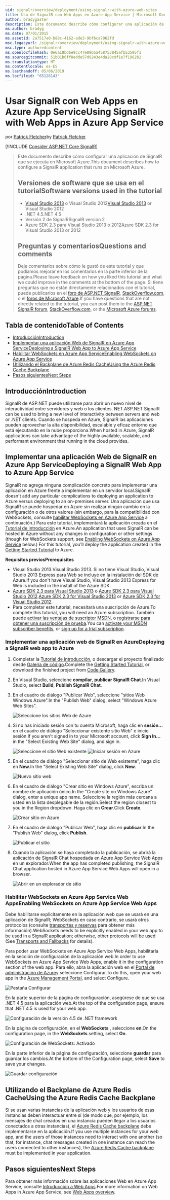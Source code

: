 ```yaml
---
uid: signalr/overview/deployment/using-signalr-with-azure-web-sites
title: Uso de SignalR con Web Apps en Azure App Service | Microsoft Docs
author: bradygaster
description: Este documento describe cómo configurar una aplicación de SignalR que se ejecuta en Microsoft Azure. Las versiones de software usan en el tutorial de Visual Studio 2013 o vis...
ms.author: bradyg
ms.date: 07/01/2015
ms.assetid: 2a7517a0-b88c-4162-ade3-9bf6ca7062fd
msc.legacyurl: /signalr/overview/deployment/using-signalr-with-azure-web-sites
msc.type: authoredcontent
ms.openlocfilehash: 0e6a18bdbe9cc47e89b5a458753845afb53595f1
ms.sourcegitcommit: 51b01b6ff8edde57d8243e4da28c9f1e7f1962b2
ms.translationtype: MT
ms.contentlocale: es-ES
ms.lasthandoff: 05/06/2019
ms.locfileid: "65128143"
---
```

# <a name="using-signalr-with-web-apps-in-azure-app-service"></a><span data-ttu-id="5bc34-104">Usar SignalR con Web Apps en Azure App Service</span><span class="sxs-lookup"><span data-stu-id="5bc34-104">Using SignalR with Web Apps in Azure App Service</span></span>

<span data-ttu-id="5bc34-105">por [Patrick Fletcher](https://github.com/pfletcher)</span><span class="sxs-lookup"><span data-stu-id="5bc34-105">by [Patrick Fletcher](https://github.com/pfletcher)</span></span>

[!INCLUDE [Consider ASP.NET Core SignalR](~/includes/signalr/signalr-version-disambiguation.md)]

> <span data-ttu-id="5bc34-106">Este documento describe cómo configurar una aplicación de SignalR que se ejecuta en Microsoft Azure.</span><span class="sxs-lookup"><span data-stu-id="5bc34-106">This document describes how to configure a SignalR application that runs on Microsoft Azure.</span></span>
>
> ## <a name="software-versions-used-in-the-tutorial"></a><span data-ttu-id="5bc34-107">Versiones de software que se usa en el tutorial</span><span class="sxs-lookup"><span data-stu-id="5bc34-107">Software versions used in the tutorial</span></span>
>
>
> - <span data-ttu-id="5bc34-108">[Visual Studio 2013](https://my.visualstudio.com/Downloads?q=visual%20studio%202013) o Visual Studio 2012</span><span class="sxs-lookup"><span data-stu-id="5bc34-108">[Visual Studio 2013](https://my.visualstudio.com/Downloads?q=visual%20studio%202013) or Visual Studio 2012</span></span>
> - <span data-ttu-id="5bc34-109">.NET 4.5</span><span class="sxs-lookup"><span data-stu-id="5bc34-109">.NET 4.5</span></span>
> - <span data-ttu-id="5bc34-110">Versión 2 de SignalR</span><span class="sxs-lookup"><span data-stu-id="5bc34-110">SignalR version 2</span></span>
> - <span data-ttu-id="5bc34-111">Azure SDK 2.3 para Visual Studio 2013 o 2012</span><span class="sxs-lookup"><span data-stu-id="5bc34-111">Azure SDK 2.3 for Visual Studio 2013 or 2012</span></span>
>
>
>
> ## <a name="questions-and-comments"></a><span data-ttu-id="5bc34-112">Preguntas y comentarios</span><span class="sxs-lookup"><span data-stu-id="5bc34-112">Questions and comments</span></span>
>
> <span data-ttu-id="5bc34-113">Deje comentarios sobre cómo le gustó de este tutorial y que podíamos mejorar en los comentarios en la parte inferior de la página.</span><span class="sxs-lookup"><span data-stu-id="5bc34-113">Please leave feedback on how you liked this tutorial and what we could improve in the comments at the bottom of the page.</span></span> <span data-ttu-id="5bc34-114">Si tiene preguntas que no están directamente relacionados con el tutorial, puede publicarlos en el [foro de ASP.NET SignalR](https://forums.asp.net/1254.aspx/1?ASP+NET+SignalR), [StackOverflow.com](http://stackoverflow.com/), o el [foros de Microsoft Azure](https://social.msdn.microsoft.com/Forums/windowsazure/home?category=windowsazureplatform).</span><span class="sxs-lookup"><span data-stu-id="5bc34-114">If you have questions that are not directly related to the tutorial, you can post them to the [ASP.NET SignalR forum](https://forums.asp.net/1254.aspx/1?ASP+NET+SignalR), [StackOverflow.com](http://stackoverflow.com/), or the [Microsoft Azure forums](https://social.msdn.microsoft.com/Forums/windowsazure/home?category=windowsazureplatform).</span></span>

## <a name="table-of-contents"></a><span data-ttu-id="5bc34-115">Tabla de contenido</span><span class="sxs-lookup"><span data-stu-id="5bc34-115">Table of Contents</span></span>

- [<span data-ttu-id="5bc34-116">Introducción</span><span class="sxs-lookup"><span data-stu-id="5bc34-116">Introduction</span></span>](#introduction)
- [<span data-ttu-id="5bc34-117">Implementar una aplicación Web de SignalR en Azure App Service</span><span class="sxs-lookup"><span data-stu-id="5bc34-117">Deploying a SignalR Web App to Azure App Service</span></span>](#deploying)
- [<span data-ttu-id="5bc34-118">Habilitar WebSockets en Azure App Service</span><span class="sxs-lookup"><span data-stu-id="5bc34-118">Enabling WebSockets on Azure App Service</span></span>](#websocket)
- [<span data-ttu-id="5bc34-119">Utilizando el Backplane de Azure Redis Cache</span><span class="sxs-lookup"><span data-stu-id="5bc34-119">Using the Azure Redis Cache Backplane</span></span>](#backplane)
- [<span data-ttu-id="5bc34-120">Pasos siguientes</span><span class="sxs-lookup"><span data-stu-id="5bc34-120">Next Steps</span></span>](#nextsteps)

<a id="introduction"></a>
## <a name="introduction"></a><span data-ttu-id="5bc34-121">Introducción</span><span class="sxs-lookup"><span data-stu-id="5bc34-121">Introduction</span></span>

<span data-ttu-id="5bc34-122">SignalR de ASP.NET puede utilizarse para abrir un nuevo nivel de interactividad entre servidores y web o los clientes. NET.</span><span class="sxs-lookup"><span data-stu-id="5bc34-122">ASP.NET SignalR can be used to bring a new level of interactivity between servers and web or .NET clients.</span></span> <span data-ttu-id="5bc34-123">Cuando se hospeda en Azure, SignalR las aplicaciones pueden aprovechar la alta disponibilidad, escalable y eficaz entorno que está ejecutando en la nube proporciona.</span><span class="sxs-lookup"><span data-stu-id="5bc34-123">When hosted in Azure, SignalR applications can take advantage of the highly available, scalable, and performant environment that running in the cloud provides.</span></span>

<a id="deploying"></a>
## <a name="deploying-a-signalr-web-app-to-azure-app-service"></a><span data-ttu-id="5bc34-124">Implementar una aplicación Web de SignalR en Azure App Service</span><span class="sxs-lookup"><span data-stu-id="5bc34-124">Deploying a SignalR Web App to Azure App Service</span></span>

<span data-ttu-id="5bc34-125">SignalR no agrega ninguna complicación concreto para implementar una aplicación en Azure frente a implementar en un servidor local.</span><span class="sxs-lookup"><span data-stu-id="5bc34-125">SignalR doesn't add any particular complications to deploying an application to Azure versus deploying to an on-premises server.</span></span> <span data-ttu-id="5bc34-126">Una aplicación que usa SignalR se puede hospedar en Azure sin realizar ningún cambio en la configuración o de otros valores (sin embargo, para la compatibilidad con WebSockets, consulte [habilitar WebSockets en Azure App Service](#websocket) a continuación.) Para este tutorial, implementará la aplicación creada en el [Tutorial de introducción](../getting-started/tutorial-getting-started-with-signalr.md) en Azure.</span><span class="sxs-lookup"><span data-stu-id="5bc34-126">An application that uses SignalR can be hosted in Azure without any changes in configuration or other settings (though for WebSockets support, see [Enabling WebSockets on Azure App Service](#websocket) below.) For this tutorial, you'll deploy the application created in the [Getting Started Tutorial](../getting-started/tutorial-getting-started-with-signalr.md) to Azure.</span></span>

<span data-ttu-id="5bc34-127">**Requisitos previos**</span><span class="sxs-lookup"><span data-stu-id="5bc34-127">**Prerequisites**</span></span>

- <span data-ttu-id="5bc34-128">Visual Studio 2013.</span><span class="sxs-lookup"><span data-stu-id="5bc34-128">Visual Studio 2013.</span></span> <span data-ttu-id="5bc34-129">Si no tiene Visual Studio, Visual Studio 2013 Express para Web se incluye en la instalación del SDK de Azure.</span><span class="sxs-lookup"><span data-stu-id="5bc34-129">If you don't have Visual Studio, Visual Studio 2013 Express for Web is included in the install of the Azure SDK.</span></span>
- <span data-ttu-id="5bc34-130">[Azure SDK 2.3 para Visual Studio 2013](https://go.microsoft.com/fwlink/?linkid=324322&clcid=0x409) o [Azure SDK 2.3 para Visual Studio 2012](https://go.microsoft.com/fwlink/p/?linkid=323511).</span><span class="sxs-lookup"><span data-stu-id="5bc34-130">[Azure SDK 2.3 for Visual Studio 2013](https://go.microsoft.com/fwlink/?linkid=324322&clcid=0x409) or [Azure SDK 2.3 for Visual Studio 2012](https://go.microsoft.com/fwlink/p/?linkid=323511).</span></span>
- <span data-ttu-id="5bc34-131">Para completar este tutorial, necesitará una suscripción de Azure.</span><span class="sxs-lookup"><span data-stu-id="5bc34-131">To complete this tutorial, you will need an Azure subscription.</span></span> <span data-ttu-id="5bc34-132">También puede [activar las ventajas de suscriptor MSDN](https://azure.microsoft.com/pricing/member-offers/msdn-benefits-details/), o [registrarse para obtener una suscripción de prueba](https://azure.microsoft.com/pricing/free-trial/).</span><span class="sxs-lookup"><span data-stu-id="5bc34-132">You can [activate your MSDN subscriber benefits](https://azure.microsoft.com/pricing/member-offers/msdn-benefits-details/), or [sign up for a trial subscription](https://azure.microsoft.com/pricing/free-trial/).</span></span>

### <a name="deploying-a-signalr-web-app-to-azure"></a><span data-ttu-id="5bc34-133">Implementar una aplicación web de SignalR en Azure</span><span class="sxs-lookup"><span data-stu-id="5bc34-133">Deploying a SignalR web app to Azure</span></span>

1. <span data-ttu-id="5bc34-134">Completar la [Tutorial de introducción](../getting-started/tutorial-getting-started-with-signalr.md), o descargar el proyecto finalizado desde [Galería de código](https://code.msdn.microsoft.com/SignalR-Getting-Started-b9d18aa9).</span><span class="sxs-lookup"><span data-stu-id="5bc34-134">Complete the [Getting Started Tutorial](../getting-started/tutorial-getting-started-with-signalr.md), or download the finished project from [Code Gallery](https://code.msdn.microsoft.com/SignalR-Getting-Started-b9d18aa9).</span></span>
2. <span data-ttu-id="5bc34-135">En Visual Studio, seleccione **compilar**, **publicar SignalR Chat**.</span><span class="sxs-lookup"><span data-stu-id="5bc34-135">In Visual Studio, select **Build**, **Publish SignalR Chat**.</span></span>
3. <span data-ttu-id="5bc34-136">En el cuadro de diálogo "Publicar Web", seleccione "sitios Web Windows Azure".</span><span class="sxs-lookup"><span data-stu-id="5bc34-136">In the "Publish Web" dialog, select "Windows Azure Web Sites".</span></span>

    ![Seleccione los sitios Web de Azure](using-signalr-with-azure-web-sites/_static/image1.png)
4. <span data-ttu-id="5bc34-138">Si no has iniciado sesión con tu cuenta Microsoft, haga clic en **sesión...**  en el cuadro de diálogo "Seleccionar existente sitio Web" e inicie sesión.</span><span class="sxs-lookup"><span data-stu-id="5bc34-138">If you aren't signed in to your Microsoft account, click **Sign In...** in the "Select Existing Web Site" dialog, and sign in.</span></span>

    ![Seleccione el sitio Web existente](using-signalr-with-azure-web-sites/_static/image2.png)    ![Iniciar sesión en Azure](using-signalr-with-azure-web-sites/_static/image3.png)
5. <span data-ttu-id="5bc34-141">En el cuadro de diálogo "Seleccionar sitio de Web existente", haga clic en **New**.</span><span class="sxs-lookup"><span data-stu-id="5bc34-141">In the "Select Existing Web Site" dialog, click **New**.</span></span>

    ![Nuevo sitio web](using-signalr-with-azure-web-sites/_static/image4.png)
6. <span data-ttu-id="5bc34-143">En el cuadro de diálogo "Crear sitio en Windows Azure", escriba un nombre de aplicación único.</span><span class="sxs-lookup"><span data-stu-id="5bc34-143">In the "Create site on Windows Azure" dialog, enter a unique app name.</span></span> <span data-ttu-id="5bc34-144">Seleccione la región más cercana a usted en la lista desplegable de la región.</span><span class="sxs-lookup"><span data-stu-id="5bc34-144">Select the region closest to you in the Region dropdown.</span></span> <span data-ttu-id="5bc34-145">Haga clic en **Crear**.</span><span class="sxs-lookup"><span data-stu-id="5bc34-145">Click **Create**.</span></span>

    ![Crear sitio en Azure](using-signalr-with-azure-web-sites/_static/image5.png)
7. <span data-ttu-id="5bc34-147">En el cuadro de diálogo "Publicar Web", haga clic en **publicar**.</span><span class="sxs-lookup"><span data-stu-id="5bc34-147">In the "Publish Web" dialog, click **Publish**.</span></span>

    ![Publicar el sitio](using-signalr-with-azure-web-sites/_static/image6.png)
8. <span data-ttu-id="5bc34-149">Cuando la aplicación se haya completado la publicación, se abrirá la aplicación de SignalR Chat hospedada en Azure App Service Web Apps en un explorador.</span><span class="sxs-lookup"><span data-stu-id="5bc34-149">When the app has completed publishing, the SignalR Chat application hosted in Azure App Service Web Apps will open in a browser.</span></span>

    ![Abrir en un explorador de sitio](using-signalr-with-azure-web-sites/_static/image7.png)

<a id="websocket"></a>
### <a name="enabling-websockets-on-azure-app-service-web-apps"></a><span data-ttu-id="5bc34-151">Habilitar WebSockets en Azure App Service Web Apps</span><span class="sxs-lookup"><span data-stu-id="5bc34-151">Enabling WebSockets on Azure App Service Web Apps</span></span>

<span data-ttu-id="5bc34-152">Debe habilitarse explícitamente en la aplicación web que se usará en una aplicación de SignalR; WebSockets en caso contrario, se usará otros protocolos (consulte [transportes y reservas](../getting-started/introduction-to-signalr.md#transports) para obtener más información).</span><span class="sxs-lookup"><span data-stu-id="5bc34-152">WebSockets needs to be explicitly enabled in your web app to be used in a SignalR application; otherwise, other protocols will be used (See [Transports and Fallbacks](../getting-started/introduction-to-signalr.md#transports) for details).</span></span>

<span data-ttu-id="5bc34-153">Para poder usar WebSockets en Azure App Service Web Apps, habilitarla en la sección de configuración de la aplicación web.</span><span class="sxs-lookup"><span data-stu-id="5bc34-153">In order to use WebSockets on Azure App Service Web Apps, enable it in the configuration section of the web app.</span></span> <span data-ttu-id="5bc34-154">Para ello, abra la aplicación web en el [Portal de administración de Azure](https://manage.windowsazure.com/)y seleccione Configurar.</span><span class="sxs-lookup"><span data-stu-id="5bc34-154">To do this, open your web app in the [Azure Management Portal](https://manage.windowsazure.com/), and select Configure.</span></span>

![Pestaña Configurar](using-signalr-with-azure-web-sites/_static/image8.png)

<span data-ttu-id="5bc34-156">En la parte superior de la página de configuración, asegúrese de que se usa .NET 4.5 para la aplicación web.</span><span class="sxs-lookup"><span data-stu-id="5bc34-156">At the top of the configuration page, ensure that .NET 4.5 is used for your web app.</span></span>

![Configuración de la versión 4.5 de .NET framework](using-signalr-with-azure-web-sites/_static/image9.png)

<span data-ttu-id="5bc34-158">En la página de configuración, en el **WebSockets** , seleccione **en**.</span><span class="sxs-lookup"><span data-stu-id="5bc34-158">On the configuration page, in the **WebSockets** setting, select **On**.</span></span>

![Configuración de WebSockets: Activado](using-signalr-with-azure-web-sites/_static/image10.png)

<span data-ttu-id="5bc34-160">En la parte inferior de la página de configuración, seleccione **guardar** para guardar los cambios.</span><span class="sxs-lookup"><span data-stu-id="5bc34-160">At the bottom of the Configuration page, select **Save** to save your changes.</span></span>

![Guardar configuración](using-signalr-with-azure-web-sites/_static/image11.png)

<a id="backplane"></a>
## <a name="using-the-azure-redis-cache-backplane"></a><span data-ttu-id="5bc34-162">Utilizando el Backplane de Azure Redis Cache</span><span class="sxs-lookup"><span data-stu-id="5bc34-162">Using the Azure Redis Cache Backplane</span></span>

<span data-ttu-id="5bc34-163">Si se usan varias instancias de la aplicación web y los usuarios de esas instancias deben interactuar entre sí (de modo que, por ejemplo, los mensajes de chat creados en una instancia pueden llegar a los usuarios conectados a otras instancias), el [Azure Redis Cache backplane](../performance/scaleout-with-redis.md) debe implementarse en la aplicación.</span><span class="sxs-lookup"><span data-stu-id="5bc34-163">If you use multiple instances for your web app, and the users of those instances need to interact with one another (so that, for instance, chat messages created in one instance can reach the users connected to other instances), the [Azure Redis Cache backplane](../performance/scaleout-with-redis.md) must be implemented in your application.</span></span>

<a id="nextsteps"></a>
## <a name="next-steps"></a><span data-ttu-id="5bc34-164">Pasos siguientes</span><span class="sxs-lookup"><span data-stu-id="5bc34-164">Next Steps</span></span>

<span data-ttu-id="5bc34-165">Para obtener más información sobre las aplicaciones Web en Azure App Service, consulte [Introducción a Web Apps](https://azure.microsoft.com/documentation/articles/app-service-web-overview/).</span><span class="sxs-lookup"><span data-stu-id="5bc34-165">For more information on Web Apps in Azure App Service, see [Web Apps overview](https://azure.microsoft.com/documentation/articles/app-service-web-overview/).</span></span>

